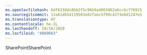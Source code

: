 ```yaml
---
ms.openlocfilehash: 6df6338dc8bb2f5c96b9a4865862a6cc6c776915
ms.sourcegitcommit: 11a61db54119503e82faec5f99c4273e8d1247e5
ms.translationtype: HT
ms.contentlocale: he-IL
ms.lasthandoff: 10/16/2020
ms.locfileid: "4069663"
---
```

<span data-ttu-id="5eb02-101">SharePoint</span><span class="sxs-lookup"><span data-stu-id="5eb02-101">SharePoint</span></span>